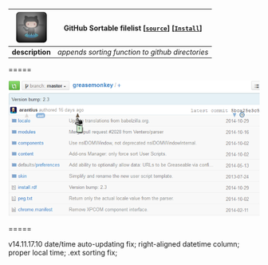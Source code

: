 ![pic](../res/github64.png) | **GitHub Sortable filelist** **[[`source`]](../src/GitHub_Sortable_Filelist.user.js)** **[[`Install`]](/../../raw/master/src/GitHub_Sortable_Filelist.user.js  "You must have GreaseMonkey installed")** 
--- |-----  
**description** | *appends sorting function to github directories*  

=====

[![screenshot](../res/gitgm.png  "filelist sorted by date")](/../../raw/master/res/gitgfo.png)

=====

 v14.11.17.10  date/time auto-updating fix; right-aligned datetime column; proper local time; .ext sorting fix; 

